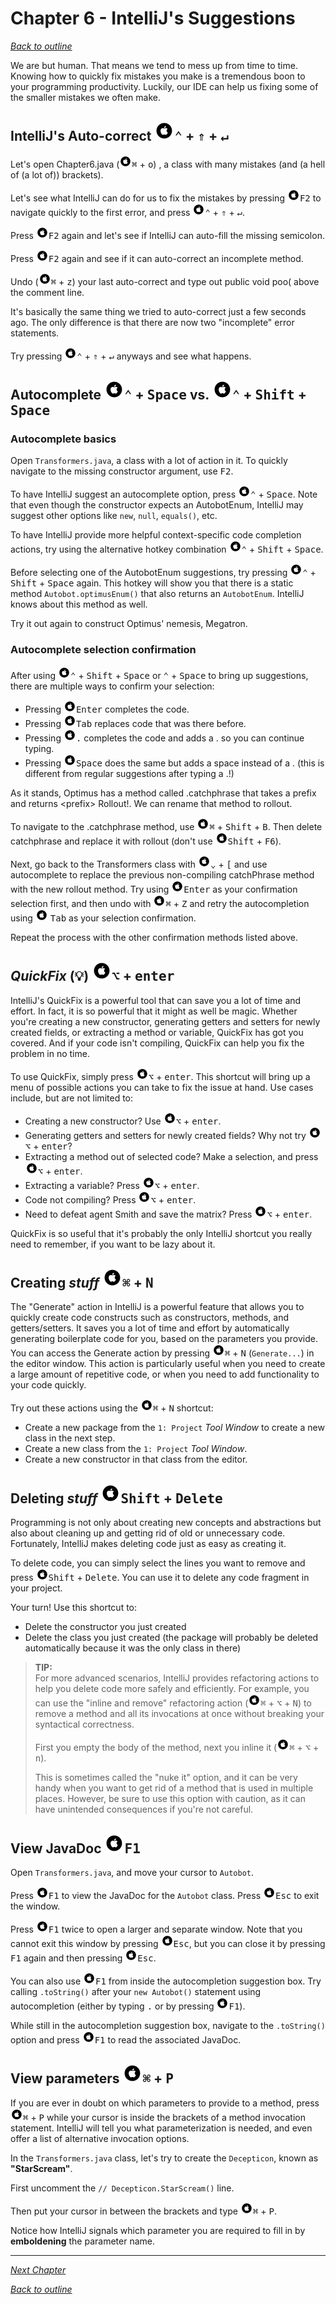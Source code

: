 # Chapter 6 - IntelliJ's Suggestions
[_Back to outline_](outline.md)

We are but human. That means we tend to mess up from time to time.
Knowing how to quickly fix mistakes you make is a tremendous boon to your programming productivity.
Luckily, our IDE can help us fixing some of the smaller mistakes we often make.

## IntelliJ's Auto-correct ![Mac](./icons/glyph-apple-32.png)<kbd>&#8963;</kbd> + <kbd>&uArr;</kbd> + <kbd>&crarr;︎</kbd>

Let's open Chapter6.java (![Mac](./icons/glyph-apple-20.png)<kbd>&#8984;</kbd> + <kbd>o</kbd>) , a class with many mistakes (and (a hell of (a lot of)) brackets).

Let's see what IntelliJ can do for us to fix the mistakes by pressing ![Mac](./icons/glyph-apple-20.png)<kbd>F2</kbd> to navigate quickly to the first
error, and press ![Mac](./icons/glyph-apple-20.png)<kbd>&#8963;</kbd> + <kbd>&uArr;</kbd> + <kbd>&crarr;︎</kbd>.

Press ![Mac](./icons/glyph-apple-20.png)<kbd>F2</kbd> again and let's see if IntelliJ can auto-fill the missing semicolon.

Press ![Mac](./icons/glyph-apple-20.png)<kbd>F2</kbd> again and see if it can auto-correct an incomplete method.

Undo (![Mac](./icons/glyph-apple-20.png)<kbd>&#8984;</kbd> + <kbd>z</kbd>) your last auto-correct and type out public void poo( above the comment line.

It's basically the same thing we tried to auto-correct just a few seconds ago. The only difference is that there are now two "incomplete" error
statements.

Try pressing ![Mac](./icons/glyph-apple-20.png)<kbd>&#8963;</kbd> + <kbd>    &uArr;</kbd> + <kbd>&crarr;︎</kbd> anyways and see what happens.

## Autocomplete ![Mac](./icons/glyph-apple-32.png)<kbd>&#8963;</kbd> + <kbd>Space</kbd> vs. ![Mac](./icons/glyph-apple-32.png)<kbd>&#8963;</kbd> + <kbd>Shift</kbd> + <kbd>Space</kbd>

### Autocomplete basics
Open `Transformers.java`, a class with a lot of action in it. To quickly navigate to the missing constructor argument, use <kbd>F2</kbd>.

To have IntelliJ suggest an autocomplete option, press ![Mac](./icons/glyph-apple-20.png)<kbd>&#8963;</kbd> + <kbd>Space</kbd>. Note that even though the constructor expects an
AutobotEnum, IntelliJ may suggest other options like `new`, `null`, `equals()`, etc.

To have IntelliJ provide more helpful context-specific code completion actions, try using the alternative hotkey combination ![Mac](./icons/glyph-apple-20.png)<kbd>&#8963;</kbd> + <kbd>Shift</kbd> + <kbd>Space</kbd>.

Before selecting one of the AutobotEnum suggestions, try pressing ![Mac](./icons/glyph-apple-20.png)<kbd>&#8963;</kbd> + <kbd>Shift</kbd> + <kbd>Space</kbd> again. This hotkey will
show you that there is a static method `Autobot.optimusEnum()` that also returns an `AutobotEnum`. IntelliJ knows about this method as well.

Try it out again to construct Optimus' nemesis, Megatron.

### Autocomplete selection confirmation
After using ![Mac](./icons/glyph-apple-20.png)<kbd>&#8963;</kbd> + <kbd>Shift</kbd> + <kbd>Space</kbd> or <kbd>&#8963;</kbd> + <kbd>Space</kbd> to bring up suggestions, there are multiple
ways to confirm your selection:

* Pressing ![Mac](./icons/glyph-apple-20.png)<kbd>Enter</kbd> completes the code.
* Pressing ![Mac](./icons/glyph-apple-20.png)<kbd>Tab</kbd> replaces code that was there before.
* Pressing ![Mac](./icons/glyph-apple-20.png)<kbd>.</kbd> completes the code and adds a . so you can continue typing.
* Pressing ![Mac](./icons/glyph-apple-20.png)<kbd>Space</kbd> does the same but adds a space instead of a . (this is different from regular suggestions after typing a .!)

As it stands, Optimus has a method called .catchphrase that takes a prefix and returns \<prefix\> Rollout!. We can rename that method to rollout.

To navigate to the .catchphrase method, use ![Mac](./icons/glyph-apple-20.png)<kbd>&#8984;</kbd> + <kbd>Shift</kbd> + <kbd>B</kbd>. Then delete catchphrase and replace it with
rollout (don't use ![Mac](./icons/glyph-apple-20.png)<kbd>Shift</kbd> + <kbd>F6</kbd>).

Next, go back to the Transformers class with ![Mac](./icons/glyph-apple-20.png)<kbd>&#8964;</kbd> + <kbd>[</kbd> and use autocomplete to replace the previous
non-compiling catchPhrase method with the new rollout method. Try using ![Mac](./icons/glyph-apple-20.png)<kbd>Enter</kbd> as your confirmation selection first, and then undo
with ![Mac](./icons/glyph-apple-20.png)<kbd>&#8984;</kbd> + <kbd>Z</kbd> and retry the autocompletion using ![Mac](./icons/glyph-apple-20.png)
<kbd>Tab</kbd> as your selection confirmation.

Repeat the process with the other confirmation methods listed above.

## _QuickFix_ (:bulb:) ![Mac](./icons/glyph-apple-32.png)<kbd>&#8997;</kbd> + <kbd>enter</kbd>

IntelliJ's QuickFix is a powerful tool that can save you a lot of time and effort.
In fact, it is so powerful that it might as well be magic.
Whether you're creating a new constructor, generating getters and setters for newly created fields, or extracting a method or variable, QuickFix has
got you covered. And if your code isn't compiling, QuickFix can help you fix the problem in no time.

To use QuickFix, simply press ![Mac](./icons/glyph-apple-20.png)<kbd>&#8997;</kbd> + <kbd>enter</kbd>. This shortcut will bring up a menu of possible actions you can take to fix the
issue at hand. Use cases include, but are not limited to:

* Creating a new constructor? Use ![Mac](./icons/glyph-apple-20.png)<kbd>&#8997;</kbd> + <kbd>enter</kbd>.
* Generating getters and setters for newly created fields? Why not try ![Mac](./icons/glyph-apple-20.png)<kbd>&#8997;</kbd> + <kbd>enter</kbd>?
* Extracting a method out of selected code? Make a selection, and press ![Mac](./icons/glyph-apple-20.png)<kbd>&#8997;</kbd> + <kbd>enter</kbd>.
* Extracting a variable? Press ![Mac](./icons/glyph-apple-20.png)<kbd>&#8997;</kbd> + <kbd>enter</kbd>.
* Code not compiling? Press ![Mac](./icons/glyph-apple-20.png)<kbd>&#8997;</kbd> + <kbd>enter</kbd>.
* Need to defeat agent Smith and save the matrix? Press ![Mac](./icons/glyph-apple-20.png)<kbd>&#8997;</kbd> + <kbd>enter</kbd>.

QuickFix is so useful that it's probably the only IntelliJ shortcut you really need to remember, if you want to be lazy about it.

## Creating _stuff_ ![Mac](./icons/glyph-apple-32.png)<kbd>&#8984;</kbd> + <kbd>N</kbd>
The "Generate" action in IntelliJ is a powerful feature that allows you to quickly create code constructs such as constructors, methods, and
getters/setters. It saves you a lot of time and effort by automatically generating boilerplate code for you, based on the parameters you provide.
You can access the Generate action by pressing ![Mac](./icons/glyph-apple-20.png)<kbd>&#8984;</kbd> + <kbd>N</kbd> (`Generate...`) in the editor window. This action is particularly
useful when you need to create a large amount of repetitive code, or when you need to add functionality to your code quickly.

Try out these actions using the ![Mac](./icons/glyph-apple-20.png)<kbd>&#8984;</kbd> + <kbd>N</kbd> shortcut:

* Create a new package from the `1: Project` _Tool Window_ to create a new class in the next step.
* Create a new class from the `1: Project` _Tool Window_.
* Create a new constructor in that class from the editor.

## Deleting _stuff_ ![Mac](./icons/glyph-apple-32.png)<kbd>Shift</kbd> + <kbd>Delete</kbd>
Programming is not only about creating new concepts and abstractions but also about cleaning up and getting rid of old or unnecessary code.
Fortunately, IntelliJ makes deleting code just as easy as creating it.

To delete code, you can simply select the lines you want to remove and press ![Mac](./icons/glyph-apple-20.png)<kbd>Shift</kbd> + <kbd>Delete</kbd>. You can use it to delete any
code fragment in your project.

Your turn! Use this shortcut to:

* Delete the constructor you just created
* Delete the class you just created (the package will probably be deleted automatically because it was the only class in there)

> **TIP:**  
> For more advanced scenarios, IntelliJ provides refactoring actions to help you delete code more safely and efficiently. For example, you can use
> the "inline and remove" refactoring action (![Mac](./icons/glyph-apple-20.png)<kbd>&#8984;</kbd> + <kbd>&#8997;</kbd> + <kbd>N</kbd>) to remove a method and all its invocations at
> once without breaking your syntactical correctness.
>
> First you empty the body of the method, next you inline it (![Mac](./icons/glyph-apple-20.png)<kbd>&#8984;</kbd> + <kbd>&#8997;</kbd> + <kbd>n</kbd>).
>
> This is sometimes called the "nuke it" option, and it can be very handy when you want to get rid of a method that is used in multiple places.
> However, be sure to use this option with caution, as it can have unintended consequences if you're not careful.

## View JavaDoc ![Mac](./icons/glyph-apple-32.png)<kbd>F1</kbd>
Open `Transformers.java`, and move your cursor to `Autobot`.

Press ![Mac](./icons/glyph-apple-20.png)<kbd>F1</kbd> to view the JavaDoc for the `Autobot` class. Press ![Mac](./icons/glyph-apple-20.png)<kbd>Esc</kbd> to exit the window.

Press ![Mac](./icons/glyph-apple-20.png)<kbd>F1</kbd> twice to open a larger and separate window. Note that you cannot exit this window by pressing ![Mac](./icons/glyph-apple-20.png)<kbd>Esc</kbd>,
but you can close it by pressing <kbd>F1</kbd> again and then pressing ![Mac](./icons/glyph-apple-20.png)<kbd>Esc</kbd>.

You can also use ![Mac](./icons/glyph-apple-20.png)<kbd>F1</kbd> from inside the autocompletion suggestion box. Try calling `.toString()` after your `new Autobot()`
statement using autocompletion (either by typing <kbd>.</kbd> or by pressing ![Mac](./icons/glyph-apple-20.png)<kbd>F1</kbd>).

While still in the autocompletion suggestion box, navigate to the `.toString()` option and press ![Mac](./icons/glyph-apple-20.png)<kbd>F1</kbd> to read the associated JavaDoc.

## View parameters ![Mac](./icons/glyph-apple-32.png)<kbd>&#8984;</kbd> + <kbd>P</kbd>
If you are ever in doubt on which parameters to provide to a method, press ![Mac](./icons/glyph-apple-20.png)<kbd>&#8984;</kbd> + <kbd>P</kbd>
while your cursor is inside the brackets of a method invocation statement. IntelliJ will tell you what parameterization is needed, and even
offer a list of alternative invocation options.

In the `Transformers.java` class, let's try to create the `Decepticon`, known as __"StarScream"__.

First uncomment the `// Decepticon.StarScream()` line.

Then put your cursor in between the brackets and type ![Mac](./icons/glyph-apple-20.png)<kbd>&#8984;</kbd> + <kbd>P</kbd>.

Notice how IntelliJ signals which parameter you are required to fill in by **emboldening** the parameter name.

---
  

[_Next Chapter_](chapter7.md)  

[_Back to outline_](outline.md)